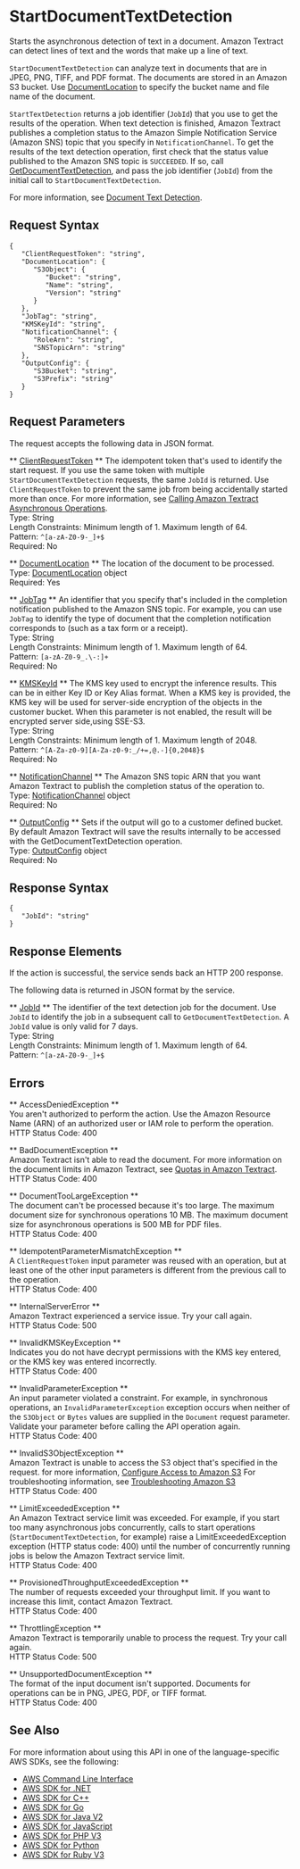 # StartDocumentTextDetection<a name="API_StartDocumentTextDetection"></a>

Starts the asynchronous detection of text in a document\. Amazon Textract can detect lines of text and the words that make up a line of text\.

 `StartDocumentTextDetection` can analyze text in documents that are in JPEG, PNG, TIFF, and PDF format\. The documents are stored in an Amazon S3 bucket\. Use [DocumentLocation](API_DocumentLocation.md) to specify the bucket name and file name of the document\. 

 `StartTextDetection` returns a job identifier \(`JobId`\) that you use to get the results of the operation\. When text detection is finished, Amazon Textract publishes a completion status to the Amazon Simple Notification Service \(Amazon SNS\) topic that you specify in `NotificationChannel`\. To get the results of the text detection operation, first check that the status value published to the Amazon SNS topic is `SUCCEEDED`\. If so, call [GetDocumentTextDetection](API_GetDocumentTextDetection.md), and pass the job identifier \(`JobId`\) from the initial call to `StartDocumentTextDetection`\.

For more information, see [Document Text Detection](https://docs.aws.amazon.com/textract/latest/dg/how-it-works-detecting.html)\.

## Request Syntax<a name="API_StartDocumentTextDetection_RequestSyntax"></a>

```
{
   "ClientRequestToken": "string",
   "DocumentLocation": { 
      "S3Object": { 
         "Bucket": "string",
         "Name": "string",
         "Version": "string"
      }
   },
   "JobTag": "string",
   "KMSKeyId": "string",
   "NotificationChannel": { 
      "RoleArn": "string",
      "SNSTopicArn": "string"
   },
   "OutputConfig": { 
      "S3Bucket": "string",
      "S3Prefix": "string"
   }
}
```

## Request Parameters<a name="API_StartDocumentTextDetection_RequestParameters"></a>

The request accepts the following data in JSON format\.

 ** [ClientRequestToken](#API_StartDocumentTextDetection_RequestSyntax) **   <a name="Textract-StartDocumentTextDetection-request-ClientRequestToken"></a>
The idempotent token that's used to identify the start request\. If you use the same token with multiple `StartDocumentTextDetection` requests, the same `JobId` is returned\. Use `ClientRequestToken` to prevent the same job from being accidentally started more than once\. For more information, see [Calling Amazon Textract Asynchronous Operations](https://docs.aws.amazon.com/textract/latest/dg/api-async.html)\.  
Type: String  
Length Constraints: Minimum length of 1\. Maximum length of 64\.  
Pattern: `^[a-zA-Z0-9-_]+$`   
Required: No

 ** [DocumentLocation](#API_StartDocumentTextDetection_RequestSyntax) **   <a name="Textract-StartDocumentTextDetection-request-DocumentLocation"></a>
The location of the document to be processed\.  
Type: [DocumentLocation](API_DocumentLocation.md) object  
Required: Yes

 ** [JobTag](#API_StartDocumentTextDetection_RequestSyntax) **   <a name="Textract-StartDocumentTextDetection-request-JobTag"></a>
An identifier that you specify that's included in the completion notification published to the Amazon SNS topic\. For example, you can use `JobTag` to identify the type of document that the completion notification corresponds to \(such as a tax form or a receipt\)\.  
Type: String  
Length Constraints: Minimum length of 1\. Maximum length of 64\.  
Pattern: `[a-zA-Z0-9_.\-:]+`   
Required: No

 ** [KMSKeyId](#API_StartDocumentTextDetection_RequestSyntax) **   <a name="Textract-StartDocumentTextDetection-request-KMSKeyId"></a>
The KMS key used to encrypt the inference results\. This can be in either Key ID or Key Alias format\. When a KMS key is provided, the KMS key will be used for server\-side encryption of the objects in the customer bucket\. When this parameter is not enabled, the result will be encrypted server side,using SSE\-S3\.  
Type: String  
Length Constraints: Minimum length of 1\. Maximum length of 2048\.  
Pattern: `^[A-Za-z0-9][A-Za-z0-9:_/+=,@.-]{0,2048}$`   
Required: No

 ** [NotificationChannel](#API_StartDocumentTextDetection_RequestSyntax) **   <a name="Textract-StartDocumentTextDetection-request-NotificationChannel"></a>
The Amazon SNS topic ARN that you want Amazon Textract to publish the completion status of the operation to\.   
Type: [NotificationChannel](API_NotificationChannel.md) object  
Required: No

 ** [OutputConfig](#API_StartDocumentTextDetection_RequestSyntax) **   <a name="Textract-StartDocumentTextDetection-request-OutputConfig"></a>
Sets if the output will go to a customer defined bucket\. By default Amazon Textract will save the results internally to be accessed with the GetDocumentTextDetection operation\.  
Type: [OutputConfig](API_OutputConfig.md) object  
Required: No

## Response Syntax<a name="API_StartDocumentTextDetection_ResponseSyntax"></a>

```
{
   "JobId": "string"
}
```

## Response Elements<a name="API_StartDocumentTextDetection_ResponseElements"></a>

If the action is successful, the service sends back an HTTP 200 response\.

The following data is returned in JSON format by the service\.

 ** [JobId](#API_StartDocumentTextDetection_ResponseSyntax) **   <a name="Textract-StartDocumentTextDetection-response-JobId"></a>
The identifier of the text detection job for the document\. Use `JobId` to identify the job in a subsequent call to `GetDocumentTextDetection`\. A `JobId` value is only valid for 7 days\.  
Type: String  
Length Constraints: Minimum length of 1\. Maximum length of 64\.  
Pattern: `^[a-zA-Z0-9-_]+$` 

## Errors<a name="API_StartDocumentTextDetection_Errors"></a>

 ** AccessDeniedException **   
You aren't authorized to perform the action\. Use the Amazon Resource Name \(ARN\) of an authorized user or IAM role to perform the operation\.  
HTTP Status Code: 400

 ** BadDocumentException **   
Amazon Textract isn't able to read the document\. For more information on the document limits in Amazon Textract, see [Quotas in Amazon Textract](limits.md)\.  
HTTP Status Code: 400

 ** DocumentTooLargeException **   
The document can't be processed because it's too large\. The maximum document size for synchronous operations 10 MB\. The maximum document size for asynchronous operations is 500 MB for PDF files\.  
HTTP Status Code: 400

 ** IdempotentParameterMismatchException **   
A `ClientRequestToken` input parameter was reused with an operation, but at least one of the other input parameters is different from the previous call to the operation\.   
HTTP Status Code: 400

 ** InternalServerError **   
Amazon Textract experienced a service issue\. Try your call again\.  
HTTP Status Code: 500

 ** InvalidKMSKeyException **   
 Indicates you do not have decrypt permissions with the KMS key entered, or the KMS key was entered incorrectly\.   
HTTP Status Code: 400

 ** InvalidParameterException **   
An input parameter violated a constraint\. For example, in synchronous operations, an `InvalidParameterException` exception occurs when neither of the `S3Object` or `Bytes` values are supplied in the `Document` request parameter\. Validate your parameter before calling the API operation again\.  
HTTP Status Code: 400

 ** InvalidS3ObjectException **   
Amazon Textract is unable to access the S3 object that's specified in the request\. for more information, [Configure Access to Amazon S3](https://docs.aws.amazon.com/AmazonS3/latest/dev/s3-access-control.html) For troubleshooting information, see [Troubleshooting Amazon S3](https://docs.aws.amazon.com/AmazonS3/latest/dev/troubleshooting.html)   
HTTP Status Code: 400

 ** LimitExceededException **   
An Amazon Textract service limit was exceeded\. For example, if you start too many asynchronous jobs concurrently, calls to start operations \(`StartDocumentTextDetection`, for example\) raise a LimitExceededException exception \(HTTP status code: 400\) until the number of concurrently running jobs is below the Amazon Textract service limit\.   
HTTP Status Code: 400

 ** ProvisionedThroughputExceededException **   
The number of requests exceeded your throughput limit\. If you want to increase this limit, contact Amazon Textract\.  
HTTP Status Code: 400

 ** ThrottlingException **   
Amazon Textract is temporarily unable to process the request\. Try your call again\.  
HTTP Status Code: 500

 ** UnsupportedDocumentException **   
The format of the input document isn't supported\. Documents for operations can be in PNG, JPEG, PDF, or TIFF format\.  
HTTP Status Code: 400

## See Also<a name="API_StartDocumentTextDetection_SeeAlso"></a>

For more information about using this API in one of the language\-specific AWS SDKs, see the following:
+  [AWS Command Line Interface](https://docs.aws.amazon.com/goto/aws-cli/textract-2018-06-27/StartDocumentTextDetection) 
+  [AWS SDK for \.NET](https://docs.aws.amazon.com/goto/DotNetSDKV3/textract-2018-06-27/StartDocumentTextDetection) 
+  [AWS SDK for C\+\+](https://docs.aws.amazon.com/goto/SdkForCpp/textract-2018-06-27/StartDocumentTextDetection) 
+  [AWS SDK for Go](https://docs.aws.amazon.com/goto/SdkForGoV1/textract-2018-06-27/StartDocumentTextDetection) 
+  [AWS SDK for Java V2](https://docs.aws.amazon.com/goto/SdkForJavaV2/textract-2018-06-27/StartDocumentTextDetection) 
+  [AWS SDK for JavaScript](https://docs.aws.amazon.com/goto/AWSJavaScriptSDK/textract-2018-06-27/StartDocumentTextDetection) 
+  [AWS SDK for PHP V3](https://docs.aws.amazon.com/goto/SdkForPHPV3/textract-2018-06-27/StartDocumentTextDetection) 
+  [AWS SDK for Python](https://docs.aws.amazon.com/goto/boto3/textract-2018-06-27/StartDocumentTextDetection) 
+  [AWS SDK for Ruby V3](https://docs.aws.amazon.com/goto/SdkForRubyV3/textract-2018-06-27/StartDocumentTextDetection) 